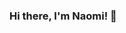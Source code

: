 ### Hi there, I'm Naomi! 👋

<!--
**naomithiru/naomithiru** is a ✨ _special_ ✨ repository because its `README.md` (this file) appears on your GitHub profile.



- 🔭 I’m currently working on developing my Data Science and Machine Learning Skills
- 🌱 I’m currently learning NLP!
- 👯 I’m looking to collaborate on ...
- 🤔 I’m looking for help with ...
- 💬 Ask me about Geospatial data
- 📫 How to reach me:

<div class="LI-profile-badge" data-version="v1" data-size="medium" data-locale="nl_NL" data-type="vertical" data-theme="dark" data-vanity="menno-van-der-graaf-13138490"><a class="LI-simple-link" href='https://nl.linkedin.com/in/menno-van-der-graaf-13138490?trk=profile-badge'>Menno van der Graaf</a></div>

- ⚡ Fun fact: ...
-->
